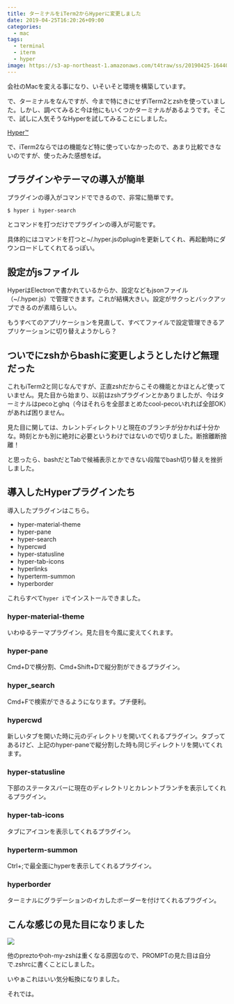 ```yaml
---
title: ターミナルをiTerm2からHyperに変更しました
date: 2019-04-25T16:20:26+09:00
categories:
  - mac
tags:
  - terminal
  - iterm
  - hyper
image: https://s3-ap-northeast-1.amazonaws.com/t4traw/ss/20190425-164401.png
---
```

会社のMacを変える事になり、いそいそと環境を構築しています。

で、ターミナルをなんですが、今まで特にきにせずiTerm2とzshを使っていました。しかし、調べてみると今は他にもいくつかターミナルがあるようです。そこで、試しに人気そうなHyperを試してみることにしました。

<!--more-->

[Hyper™](https://hyper.is/)

で、iTerm2ならではの機能など特に使っていなかったので、あまり比較できないのですが、使ったみた感想をば。

## プラグインやテーマの導入が簡単

プラグインの導入がコマンドでできるので、非常に簡単です。

```
$ hyper i hyper-search
```

とコマンドを打つだけでプラグインの導入が可能です。

具体的にはコマンドを打つと~/.hyper.jsのpluginを更新してくれ、再起動時にダウンロードしてくれてるっぽい。

## 設定がjsファイル

HyperはElectronで書かれているからか、設定などもjsonファイル（~/.hyper.js）で管理できます。これが結構大きい。設定がサクっとバックアップできるのが素晴らしい。

もうすべてのアプリケーションを見直して、すべてファイルで設定管理できるアプリケーションに切り替えようかしら？

## ついでにzshからbashに変更しようとしたけど無理だった

これもiTerm2と同じなんですが、正直zshだからこその機能とかほとんど使っていません。見た目から始まり、以前はzshプラグインとかありましたが、今はターミナルはpecoとghq（今はそれらを全部まとめたcool-pecoいれれば全部OK）があれば困りません。

見た目に関しては、カレントディレクトリと現在のブランチが分かれば十分かな。時刻とかも別に絶対に必要というわけではないので切りました。断捨離断捨離！

と思ったら、bashだとTabで候補表示とかできない段階でbash切り替えを挫折しました。

## 導入したHyperプラグインたち

導入したプラグインはこちら。

- hyper-material-theme
- hyper-pane
- hyper-search
- hypercwd
- hyper-statusline
- hyper-tab-icons
- hyperlinks
- hyperterm-summon
- hyperborder

これらすべて`hyper i`でインストールできました。

### hyper-material-theme

いわゆるテーマプラグイン。見た目を今風に変えてくれます。

### hyper-pane

Cmd+Dで横分割、Cmd+Shift+Dで縦分割ができるプラグイン。

### hyper_search

Cmd+Fで検索ができるようになります。プチ便利。

### hypercwd

新しいタブを開いた時に元のディレクトリを開いてくれるプラグイン。タブってあるけど、上記のhyper-paneで縦分割した時も同じディレクトリを開いてくれます。

### hyper-statusline

下部のステータスバーに現在のディレクトリとカレントブランチを表示してくれるプラグイン。

### hyper-tab-icons

タブにアイコンを表示してくれるプラグイン。


### hyperterm-summon

Ctrl+;で最全面にhyperを表示してくれるプラグイン。

### hyperborder

ターミナルにグラデーションのイカしたボーダーを付けてくれるプラグイン。

## こんな感じの見た目になりました

![](https://s3-ap-northeast-1.amazonaws.com/t4traw/blog/20190425-162553.png)

他のpreztoやoh-my-zshは重くなる原因なので、PROMPTの見た目は自分で.zshrcに書くことにしました。

いやぁこれはいい気分転換になりました。

それでは。